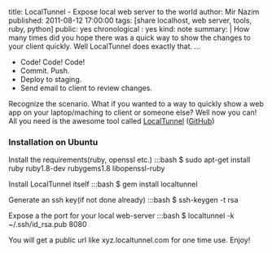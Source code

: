 title: LocalTunnel - Expose local web server to the world
author: Mir Nazim
published: 2011-08-12 17:00:00
tags: [share localhost, web server, tools, ruby, python]
public: yes
chronological : yes
kind: note
summary: |
    How many times did you hope there was a quick way to show the changes to your client quickly. Well LocalTunnel does exactly that.
...

 - Code! Code! Code!
 - Commit. Push.
 - Deploy to staging.
 - Send email to client to review changes.

Recognize the scenario. What if you wanted to a way to quickly show a web app on your laptop/maching to client or someone else? Well now you can! All you need is the awesome tool called [LocalTunnel](http://progrium.com/localtunnel/) ([GitHub](http://github.com/progrium/localtunnel))

### Installation on Ubuntu

Install the requirements(ruby, openssl etc.)
    :::bash
    $ sudo apt-get install ruby ruby1.8-dev rubygems1.8 libopenssl-ruby 

Install LocalTunnel itself
    :::bash
    $ gem install localtunnel

Generate an ssh key(if not done already)
    :::bash
    $ ssh-keygen -t rsa

Expose a the port for your local web-server
    :::bash
    $ localtunnel -k ~/.ssh/id_rsa.pub 8080

You will get a public url like xyz.localtunnel.com for one time use. Enjoy!


